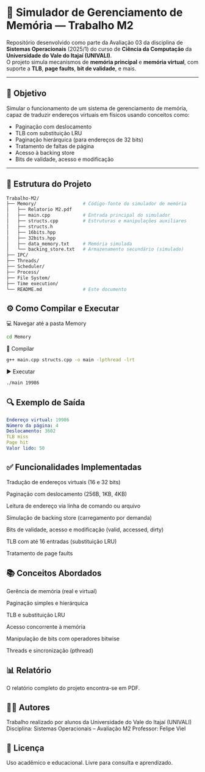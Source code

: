 # 🧠 Simulador de Gerenciamento de Memória — Trabalho M2

Repositório desenvolvido como parte da Avaliação 03 da disciplina de **Sistemas Operacionais** (2025/1) do curso de **Ciência da Computação** da **Universidade do Vale do Itajaí (UNIVALI)**.  
O projeto simula mecanismos de **memória principal** e **memória virtual**, com suporte a **TLB**, **page faults**, **bit de validade**, e mais.

---

## 🎯 Objetivo

Simular o funcionamento de um sistema de gerenciamento de memória, capaz de traduzir endereços virtuais em físicos usando conceitos como:

- Paginação com deslocamento
- TLB com substituição LRU
- Paginação hierárquica (para endereços de 32 bits)
- Tratamento de faltas de página
- Acesso à backing store
- Bits de validade, acesso e modificação

---

## 📂 Estrutura do Projeto

```bash
Trabalho-M2/
├── Memory/                 # Código-fonte do simulador de memória
│   ├── Relatorio M2.pdf
│   ├── main.cpp            # Entrada principal do simulador
│   ├── structs.cpp         # Estruturas e manipulações auxiliares
│   ├── structs.h
│   ├── 16bits.hpp
│   ├── 32bits.hpp       
│   ├── data_memory.txt     # Memória simulada
│   └── backing_store.txt   # Armazenamento secundário (simulado)
├── IPC/                  
├── Threads/               
├── Scheduler/            
├── Process/                
├── File System/            
├── Time execution/         
└── README.md               # Este documento
```

## ⚙️ Como Compilar e Executar
💻 Navegar até a pasta Memory
```bash
cd Memory
```
🔧 Compilar
```bash
g++ main.cpp structs.cpp -o main -lpthread -lrt
```
▶️ Executar
```bash
./main 19986
```

## 🔍 Exemplo de Saída
```yaml
Endereço virtual: 19986
Número da página: 4
Deslocamento: 3602
TLB miss
Page hit
Valor lido: 50
```

## ✅ Funcionalidades Implementadas
 Tradução de endereços virtuais (16 e 32 bits)

 Paginação com deslocamento (256B, 1KB, 4KB)

 Leitura de endereço via linha de comando ou arquivo

 Simulação de backing store (carregamento por demanda)

 Bits de validade, acesso e modificação (valid, accessed, dirty)

 TLB com até 16 entradas (substituição LRU)

 Tratamento de page faults

## 📚 Conceitos Abordados
Gerência de memória (real e virtual)

Paginação simples e hierárquica

TLB e substituição LRU

Acesso concorrente à memória

Manipulação de bits com operadores bitwise

Threads e sincronização (pthread)

## 📊 Relatório
O relatório completo do projeto encontra-se em PDF.

## 👨‍💻 Autores
Trabalho realizado por alunos da Universidade do Vale do Itajaí (UNIVALI)
Disciplina: Sistemas Operacionais – Avaliação M2
Professor: Felipe Viel

## 📜 Licença
Uso acadêmico e educacional. Livre para consulta e aprendizado.

